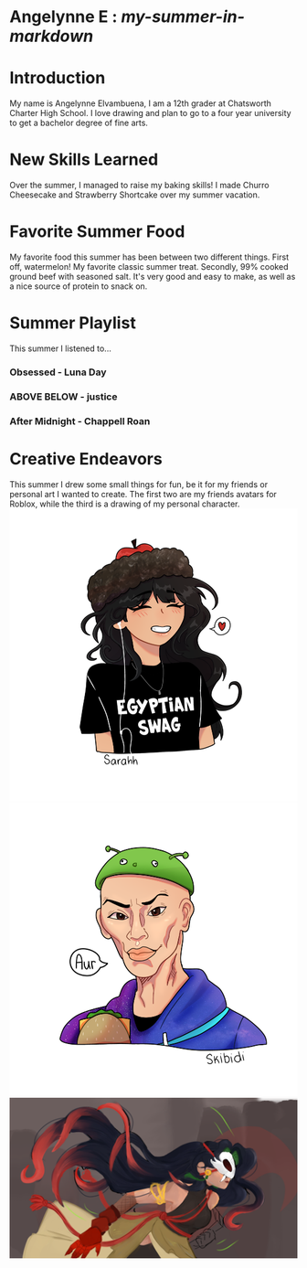 # Angelynne E  : *my-summer-in-markdown*
# **Introduction**
My name is Angelynne Elvambuena, I am a 12th grader at Chatsworth Charter High School. I love drawing and plan to go to a four year university to get a bachelor degree of fine arts.
# **New Skills Learned**
Over the summer, I managed to raise my baking skills! I made Churro Cheesecake and Strawberry Shortcake over my summer vacation.
# **Favorite Summer Food**
My favorite food this summer has been between two different things. First off, watermelon! My favorite classic summer treat. Secondly, 99% cooked ground beef with seasoned salt. It's very good and easy to make, as well as a nice source of protein to snack on.
# **Summer Playlist**
This summer I listened to...
### Obsessed - Luna Day
### ABOVE BELOW - justice
### After Midnight - Chappell Roan
# **Creative Endeavors**
This summer I drew some small things for fun, be it for my friends or personal art I wanted to create.
The first two are my friends avatars for Roblox, while the third is a drawing of my personal character.
![Roblox Avatar Drawing](hanaroblox.PNG)
![Roblox Avatar Drawing](skibidiavatar.PNG)
![Personal Character Drawing](leilinart.PNG)